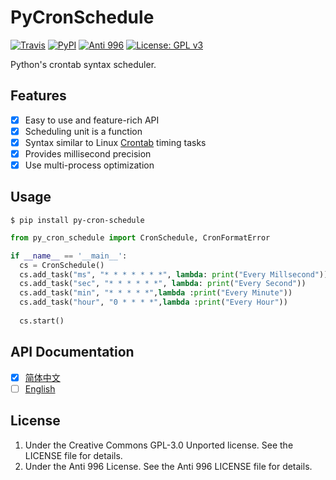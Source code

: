 # PyCronSchedule

[![Travis](https://travis-ci.org/Thoxvi/PyCronSchedule.svg?branch=master)](https://travis-ci.org/Thoxvi/PyCronSchedule/settings#) [![PyPI](https://img.shields.io/pypi/v/py-cron-schedule.svg)](https://pypi.python.org/pypi/py-cron-schedule) [![Anti 996](https://camo.githubusercontent.com/a72e7743f15db219a6aba534f9de456e86268dd6/68747470733a2f2f696d672e736869656c64732e696f2f62616467652f6c6963656e73652d416e74692532303939362d626c75652e7376673f7374796c653d666c61742d737175617265)](https://github.com/996icu/996.ICU/blob/master/LICENSE) [![License: GPL v3](https://img.shields.io/badge/License-GPLv3-blue.svg)](https://www.gnu.org/licenses/gpl-3.0)

Python's crontab syntax scheduler.

## Features

- [x] Easy to use and feature-rich API
- [x] Scheduling unit is a function
- [x] Syntax similar to Linux [Crontab](http://man7.org/linux/man-pages/man5/crontab.5.html) timing tasks
- [x] Provides millisecond precision
- [x] Use multi-process optimization

## Usage

```shell script
$ pip install py-cron-schedule
```

```python
from py_cron_schedule import CronSchedule, CronFormatError

if __name__ == '__main__':
  cs = CronSchedule()
  cs.add_task("ms", "* * * * * * *", lambda: print("Every Millsecond"))
  cs.add_task("sec", "* * * * * *", lambda: print("Every Second"))
  cs.add_task("min", "* * * * *",lambda :print("Every Minute"))
  cs.add_task("hour", "0 * * * *",lambda :print("Every Hour"))
  
  cs.start()
```

## API Documentation

- [x] [简体中文](./doc/zh-CN/README.md)
- [ ] [English](./doc/en-US/README.md)

## License

1. Under the Creative Commons GPL-3.0 Unported license. See the LICENSE file for details.
2. Under the Anti 996 License. See the Anti 996 LICENSE file for details.
